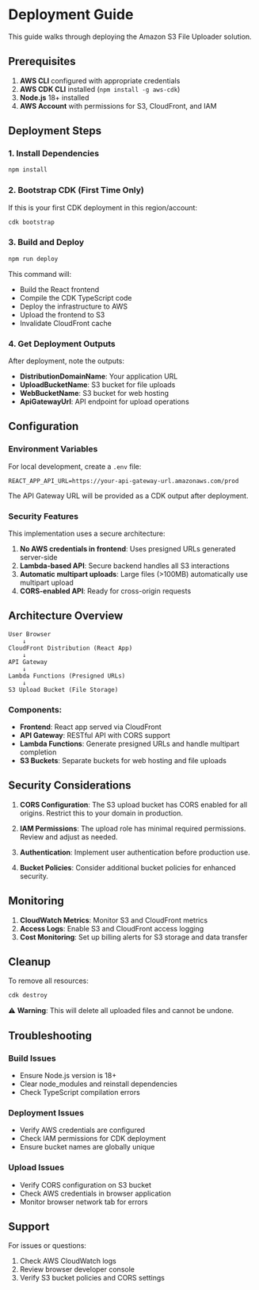 # Deployment Guide

This guide walks through deploying the Amazon S3 File Uploader solution.

## Prerequisites

1. **AWS CLI** configured with appropriate credentials
2. **AWS CDK CLI** installed (`npm install -g aws-cdk`)
3. **Node.js** 18+ installed
4. **AWS Account** with permissions for S3, CloudFront, and IAM

## Deployment Steps

### 1. Install Dependencies

```bash
npm install
```

### 2. Bootstrap CDK (First Time Only)

If this is your first CDK deployment in this region/account:

```bash
cdk bootstrap
```

### 3. Build and Deploy

```bash
npm run deploy
```

This command will:
- Build the React frontend
- Compile the CDK TypeScript code  
- Deploy the infrastructure to AWS
- Upload the frontend to S3
- Invalidate CloudFront cache

### 4. Get Deployment Outputs

After deployment, note the outputs:
- **DistributionDomainName**: Your application URL
- **UploadBucketName**: S3 bucket for file uploads  
- **WebBucketName**: S3 bucket for web hosting
- **ApiGatewayUrl**: API endpoint for upload operations

## Configuration

### Environment Variables

For local development, create a `.env` file:

```
REACT_APP_API_URL=https://your-api-gateway-url.amazonaws.com/prod
```

The API Gateway URL will be provided as a CDK output after deployment.

### Security Features

This implementation uses a secure architecture:
1. **No AWS credentials in frontend**: Uses presigned URLs generated server-side
2. **Lambda-based API**: Secure backend handles all S3 interactions
3. **Automatic multipart uploads**: Large files (>100MB) automatically use multipart upload
4. **CORS-enabled API**: Ready for cross-origin requests

## Architecture Overview

```
User Browser
    ↓
CloudFront Distribution (React App)
    ↓
API Gateway
    ↓
Lambda Functions (Presigned URLs)
    ↓
S3 Upload Bucket (File Storage)
```

### Components:
- **Frontend**: React app served via CloudFront
- **API Gateway**: RESTful API with CORS support  
- **Lambda Functions**: Generate presigned URLs and handle multipart completion
- **S3 Buckets**: Separate buckets for web hosting and file uploads

## Security Considerations

1. **CORS Configuration**: The S3 upload bucket has CORS enabled for all origins. Restrict this to your domain in production.

2. **IAM Permissions**: The upload role has minimal required permissions. Review and adjust as needed.

3. **Authentication**: Implement user authentication before production use.

4. **Bucket Policies**: Consider additional bucket policies for enhanced security.

## Monitoring

1. **CloudWatch Metrics**: Monitor S3 and CloudFront metrics
2. **Access Logs**: Enable S3 and CloudFront access logging
3. **Cost Monitoring**: Set up billing alerts for S3 storage and data transfer

## Cleanup

To remove all resources:

```bash
cdk destroy
```

⚠️ **Warning**: This will delete all uploaded files and cannot be undone.

## Troubleshooting

### Build Issues
- Ensure Node.js version is 18+
- Clear node_modules and reinstall dependencies
- Check TypeScript compilation errors

### Deployment Issues  
- Verify AWS credentials are configured
- Check IAM permissions for CDK deployment
- Ensure bucket names are globally unique

### Upload Issues
- Verify CORS configuration on S3 bucket
- Check AWS credentials in browser application
- Monitor browser network tab for errors

## Support

For issues or questions:
1. Check AWS CloudWatch logs
2. Review browser developer console
3. Verify S3 bucket policies and CORS settings